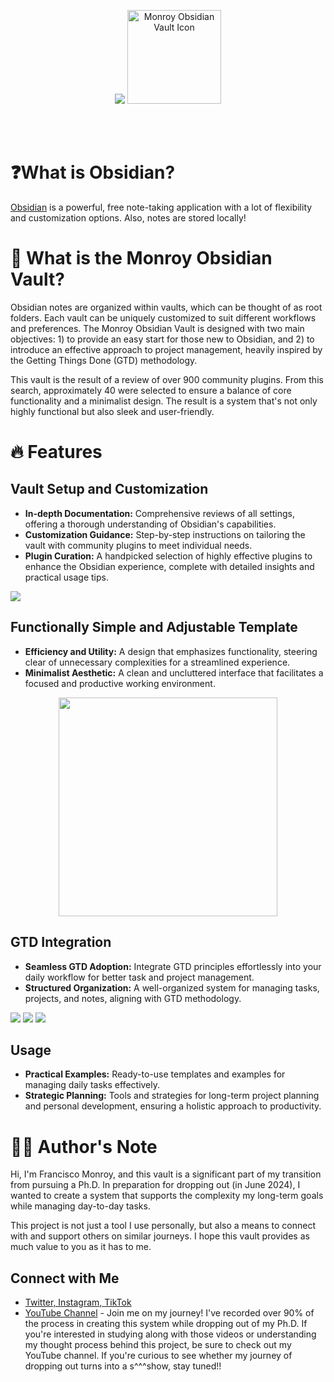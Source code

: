 
<p align="center">
<img src="./images/title.png"/>
<img src="./images/icon_gray.jpg" alt="Monroy Obsidian Vault Icon"  width="150"/>
</p>
<br/><br/>

# ❓What is Obsidian?
[Obsidian](https://obsidian.md/) is a powerful, free note-taking application with a lot of flexibility and customization options. Also, notes are stored locally!

# 📅 What is the Monroy Obsidian Vault?
Obsidian notes are organized within vaults, which can be thought of as root folders. Each vault can be uniquely customized to suit different workflows and preferences. The Monroy Obsidian Vault is designed with two main objectives: 1) to provide an easy start for those new to Obsidian, and 2) to introduce an effective approach to project management, heavily inspired by the Getting Things Done (GTD) methodology.

This vault is the result of a review of over 900 community plugins. From this search, approximately 40 were selected to ensure a balance of core functionality and a minimalist design. The result is a system that's not only highly functional but also sleek and user-friendly.

# 🔥 Features
## Vault Setup and Customization
- **In-depth Documentation:** Comprehensive reviews of all settings, offering a thorough understanding of Obsidian's capabilities.
- **Customization Guidance:** Step-by-step instructions on tailoring the vault with community plugins to meet individual needs.
- **Plugin Curation:** A handpicked selection of highly effective plugins to enhance the Obsidian experience, complete with detailed insights and practical usage tips.
<img src="./images/Screenshot 2023-12-31 at 12.33.37 AM.png"/>

## Functionally Simple and Adjustable Template
- **Efficiency and Utility:** A design that emphasizes functionality, steering clear of unnecessary complexities for a streamlined experience.
- **Minimalist Aesthetic:** A clean and uncluttered interface that facilitates a focused and productive working environment.
<p align="center">
<img src="./images/Screenshot 2023-12-31 at 2.02.54 AM.png" width="350"/>
</p>

## GTD Integration
- **Seamless GTD Adoption:** Integrate GTD principles effortlessly into your daily workflow for better task and project management.
- **Structured Organization:** A well-organized system for managing tasks, projects, and notes, aligning with GTD methodology.
<img src="./images/Screenshot 2023-12-31 at 2.11.53 AM.png"/>
<img src="./images/Screenshot 2023-12-31 at 12.34.44 AM.png"/>
<img src="./images/Screenshot 2023-12-31 at 12.35.04 AM.png"/>


## Usage
- **Practical Examples:** Ready-to-use templates and examples for managing daily tasks effectively.
- **Strategic Planning:** Tools and strategies for long-term project planning and personal development, ensuring a holistic approach to productivity.

# ✍🏼 Author's Note
Hi, I'm Francisco Monroy, and this vault is a significant part of my transition from pursuing a Ph.D. In preparation for dropping out (in June 2024), I wanted to create a system that supports the complexity my long-term goals while managing day-to-day tasks.

This project is not just a tool I use personally, but also a means to connect with and support others on similar journeys. I hope this vault provides as much value to you as it has to me.

## Connect with Me
- [Twitter, Instagram, TikTok](https://linktr.ee/francisco.mnroy)
- [YouTube Channel](https://www.youtube.com/@Francisco.Monroy) - Join me on my journey! I've recorded over 90% of the process in creating this system while dropping out of my Ph.D. If you're interested in studying along with those videos or understanding my thought process behind this project, be sure to check out my YouTube channel. If you're curious to see whether my journey of dropping out turns into a s^^^show, stay tuned!!

















